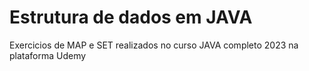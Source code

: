 # Estrutura de dados em JAVA

Exercicios de MAP e SET realizados no curso JAVA completo 2023 na plataforma Udemy

